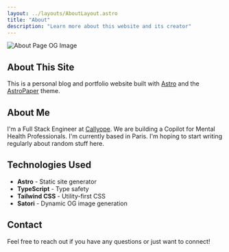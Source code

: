 ```yaml
---
layout: ../layouts/AboutLayout.astro
title: "About"
description: "Learn more about this website and its creator"
---
```


![About Page OG Image](/about.png)

## About This Site

This is a personal blog and portfolio website built with [Astro](https://astro.build) and the [AstroPaper](https://github.com/satnaing/astro-paper) theme.

## About Me

I'm a Full Stack Engineer at [Callyope](https://www.callyope.com/). We are building a Copilot for Mental Health Professionals. I'm currently based in Paris. I'm hoping to start writing regularly about random stuff here.

## Technologies Used

- **Astro** - Static site generator
- **TypeScript** - Type safety
- **Tailwind CSS** - Utility-first CSS
- **Satori** - Dynamic OG image generation

## Contact

Feel free to reach out if you have any questions or just want to connect!

